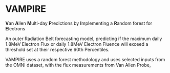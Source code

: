 # VAMPIRE

**V**an **A**llen **M**ulti-day **P**redictions by **I**mplementing a **R**andom forest for **E**lectrons

An outer Radiation Belt forecasting model, predicting if the maximum daily 1.8MeV Electron Flux or daily 1.8MeV Electron Fluence will exceed a threshold set at their respective 60th Percentiles.

VAMPIRE uses a random forest methodology and uses selected inputs from the OMNI dataset, with the flux measurements from Van Allen Probe,
